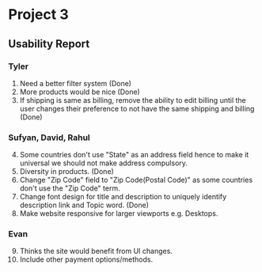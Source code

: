 # Project 3
## Usability Report

### Tyler
1. Need a better filter system (Done)
2. More products would be nice (Done)
3. If shipping is same as billing, remove the ability to edit billing until the user changes their preference to not have the same shipping and billing (Done)

### Sufyan, David, Rahul
4. Some countries don't use "State" as an address field hence to make it universal we should not make address compulsory.
5. Diversity in products. (Done)
6. Change "Zip Code" field to "Zip Code(Postal Code)" as some countries don't use the "Zip Code" term.
7. Change font design for title and description to uniquely identify description link and Topic word. (Done)
8. Make website responsive for larger viewports e.g. Desktops.

### Evan
9. Thinks the site would benefit from UI changes.
10. Include other payment options/methods.
